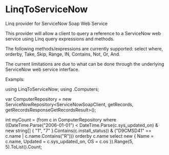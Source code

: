 LinqToServiceNow
================

Linq provider for ServiceNow Soap Web Service

This provider will allow a client to query a reference to a ServiceNow web service using Linq query expressions and methods.

The following methods/expressions are currently supported: select where, orderby, Take, Skip, Range, IN, Contains, Not, Or, And.

The current limitations are due to what can be done through the underlying ServiceNow web service interface.

Exampls:

using LinqToServiceNow;
using <MyServiceNowReference>.Computers;

var ComputerRepository =
            new ServiceNowRepository<ServiceNowSoapClient, getRecords, getRecordsResponseGetRecordsResult>();

int myCount = (from c in ComputerRepository
               where ((DateTime.Parse("2006-01-01") < DateTime.Parse(c.sys_updated_on)
               & new string[] { "1", "7" }.Contains(c.install_status))
               & ("D9CMSD41" == c.name | c.name.Contains("R")))
               orderby c.name
               select new { Name = c.name, Updated = c.sys_updated_on, OS = c.os }).Range(5, 5).ToList().Count;
